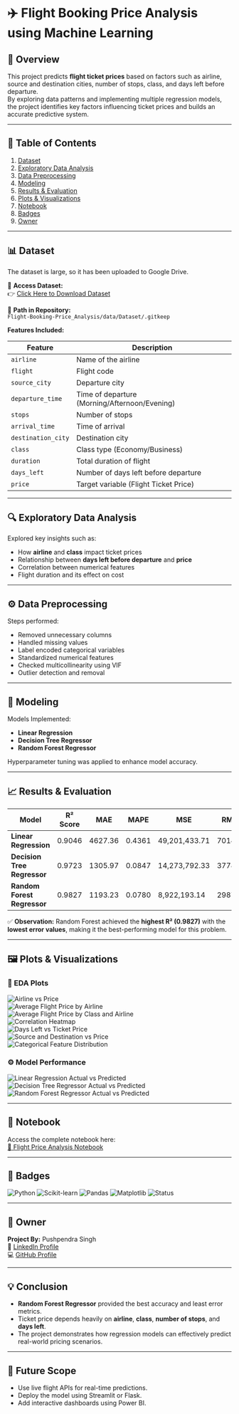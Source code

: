 # ✈️ Flight Booking Price Analysis using Machine Learning

## 📘 Overview
This project predicts **flight ticket prices** based on factors such as airline, source and destination cities, number of stops, class, and days left before departure.  
By exploring data patterns and implementing multiple regression models, the project identifies key factors influencing ticket prices and builds an accurate predictive system.

---

## 🧾 Table of Contents
1. [Dataset](#dataset)
2. [Exploratory Data Analysis](#exploratory-data-analysis)
3. [Data Preprocessing](#data-preprocessing)
4. [Modeling](#modeling)
5. [Results & Evaluation](#results--evaluation)
6. [Plots & Visualizations](#plots--visualizations)
7. [Notebook](#notebook)
8. [Badges](#badges)
9. [Owner](#owner)

---

## 📊 Dataset
The dataset is large, so it has been uploaded to Google Drive.

📂 **Access Dataset:**  
👉 [Click Here to Download Dataset](https://drive.google.com/file/d/1Mh9-pGHUPuwXkZckud2QRovx4ecMAYR6/view?usp=drive_link)

📁 **Path in Repository:**  
`Flight-Booking-Price_Analysis/data/Dataset/.gitkeep`

**Features Included:**

| Feature | Description |
|----------|-------------|
| `airline` | Name of the airline |
| `flight` | Flight code |
| `source_city` | Departure city |
| `departure_time` | Time of departure (Morning/Afternoon/Evening) |
| `stops` | Number of stops |
| `arrival_time` | Time of arrival |
| `destination_city` | Destination city |
| `class` | Class type (Economy/Business) |
| `duration` | Total duration of flight |
| `days_left` | Number of days left before departure |
| `price` | Target variable (Flight Ticket Price) |

---

## 🔍 Exploratory Data Analysis
Explored key insights such as:
- How **airline** and **class** impact ticket prices  
- Relationship between **days left before departure** and **price**  
- Correlation between numerical features  
- Flight duration and its effect on cost  

---

## ⚙️ Data Preprocessing
Steps performed:
- Removed unnecessary columns  
- Handled missing values  
- Label encoded categorical variables  
- Standardized numerical features  
- Checked multicollinearity using VIF  
- Outlier detection and removal  

---

## 🤖 Modeling
Models Implemented:
- **Linear Regression**
- **Decision Tree Regressor**
- **Random Forest Regressor**

Hyperparameter tuning was applied to enhance model accuracy.

---

## 📈 Results & Evaluation

| Model | R² Score | MAE | MAPE | MSE | RMSE |
|--------|-----------|-----|------|------|------|
| **Linear Regression** | 0.9046 | 4627.36 | 0.4361 | 49,201,433.71 | 7014.37 |
| **Decision Tree Regressor** | 0.9723 | 1305.97 | 0.0847 | 14,273,792.33 | 3778.07 |
| **Random Forest Regressor** | 0.9827 | 1193.23 | 0.0780 | 8,922,193.14 | 2987.00 |

✅ **Observation:** Random Forest achieved the **highest R² (0.9827)** with the **lowest error values**, making it the best-performing model for this problem.

---

## 🖼️ Plots & Visualizations

### 🧭 EDA Plots
![Airline vs Price](images/plots/Airline%20Vs%20Price%20Plot.png)  
![Average Flight Price by Airline](images/plots/Average%20Flight%20Price%20by%20Airline.png)  
![Average Flight Price by Class and Airline](images/plots/Average%20Flight%20Price%20by%20Class%20and%20Airline.png)  
![Correlation Heatmap](images/plots/Correlation%20Heatmap.png)  
![Days Left vs Ticket Price](images/plots/Days%20Left%20Fore%20Departure%20Versus%20Ticket%20Price%20Plot.png)  
![Source and Destination vs Price](images/plots/source%20and%20destination%20vs%20price.png)  
![Categorical Feature Distribution](images/plots/Flight%20Data%20Categorical%20Feature%20Distribution.png)

### ⚙️ Model Performance
![Linear Regression Actual vs Predicted](images/plots/Linear%20Regression%20Actual%20Vs%20Predicted.png)  
![Decision Tree Regressor Actual vs Predicted](images/plots/Decision%20Tree%20Regressor%20Actual%20Vs%20Predicted.png)  
![Random Forest Regressor Actual vs Predicted](images/plots/Random%20Forest%20Regressor%20Actual%20Vs%20Predicted.png)

---

## 📓 Notebook
Access the complete notebook here:  
[🧠 Flight Price Analysis Notebook](notebooks/flight_booking.ipynb)

---

## 🏅 Badges

![Python](https://img.shields.io/badge/Python-3.10-blue.svg)
![Scikit-learn](https://img.shields.io/badge/Scikit--learn-Modeling-orange.svg)
![Pandas](https://img.shields.io/badge/Pandas-Data%20Processing-green.svg)
![Matplotlib](https://img.shields.io/badge/Matplotlib-Visualization-yellow.svg)
![Status](https://img.shields.io/badge/Status-Completed-success.svg)

---

## 👤 Owner
**Project By:** Pushpendra Singh  
📧 [LinkedIn Profile](https://www.linkedin.com/in/pushpendra-singh54-ds)  
💻 [GitHub Profile](https://github.com/Pushpendra54-DS)

---

## 💡 Conclusion
- **Random Forest Regressor** provided the best accuracy and least error metrics.  
- Ticket price depends heavily on **airline**, **class**, **number of stops**, and **days left**.  
- The project demonstrates how regression models can effectively predict real-world pricing scenarios.

---

## 🚀 Future Scope
- Use live flight APIs for real-time predictions.  
- Deploy the model using Streamlit or Flask.  
- Add interactive dashboards using Power BI.
